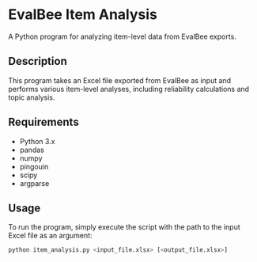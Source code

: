 # EvalBee Item Analysis

A Python program for analyzing item-level data from EvalBee exports.

## Description

This program takes an Excel file exported from EvalBee as input and performs various item-level analyses, including reliability calculations and topic analysis.

## Requirements

* Python 3.x
* pandas
* numpy
* pingouin
* scipy
* argparse

## Usage

To run the program, simply execute the script with the path to the input Excel file as an argument:

```bash
python item_analysis.py <input_file.xlsx> [<output_file.xlsx>]
```